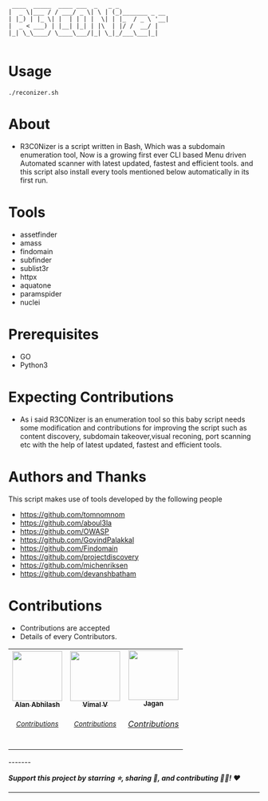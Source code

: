 ```
 ____  _____  ____ ___  _   _ _
|  _ \|___ / / ___/ _ \| \ | (_)_______ _ __
| |_) | |_ \| |  | | | |  \| | |_  / _ \ '__|
|  _ < ___) | |__| |_| | |\  | |/ /  __/ |
|_| \_\____/ \____\___/|_| \_|_/___\___|_|
                                                 
```

# Usage

`./reconizer.sh`

# About

* R3C0Nizer is a script written in Bash, Which was a subdomain enumeration tool, Now is a growing first ever CLI based Menu driven Automated scanner with latest updated, fastest and efficient tools.
  and this script also install every tools mentioned below automatically in its first run.

# Tools

- assetfinder
- amass
- findomain
- subfinder
- sublist3r
- httpx
- aquatone
- paramspider
- nuclei

# Prerequisites

- GO
- Python3

# Expecting Contributions

* As i said R3C0Nizer is an enumeration tool so this baby script needs some modification and contributions for improving the script such as content discovery, subdomain takeover,visual reconing, port scanning etc with the help of latest updated, fastest and efficient tools. 
      
# Authors and Thanks

This script makes use of tools developed by the following people
- https://github.com/tomnomnom
- https://github.com/aboul3la
- https://github.com/OWASP
- https://github.com/GovindPalakkal
- https://github.com/Findomain
- https://github.com/projectdiscovery
- https://github.com/michenriksen
- https://github.com/devanshbatham

# Contributions

* Contributions are accepted 
* Details of every Contributors.

<table>
  <tr>
    <td align="center"><a href="https://github.com/blackmarketer"><img src="https://avatars.githubusercontent.com/blackmarketer?s=100" width="100px;" alt=""/><br /><sub><b>Alan Abhilash</b></sub></a><br /><h6><small><a href="https://github.com/Anon-Artist/R3C0Nizer/pull/1" title="Tutorials">Contributions</small></h6></a></td>
   <td align="center"><a href="https://github.com/E-R-R-O-R-404"><img src="https://avatars.githubusercontent.com/E-R-R-O-R-404?s=100" width="100px;" alt=""/><br /><sub><b>Vimal V</b></sub></a><br /><h6><small><a href="https://github.com/Anon-Artist/R3C0Nizer/pull/2" title="Tutorials">Contributions</small></h6></a></td>
   <td align="center"><a href="https://github.com/Conscript-Security"><img src="https://avatars.githubusercontent.com/Conscript-Security?s=100" width="100px;" alt=""/><br /><sub><b>Jagan</b></sub></a><br /><h6><a href="https://github.com/Anon-Artist/R3C0Nizer/pull/4">Contributions</h6></a></td>
</table>
-------

***Support this project by starring ⭐, sharing 📲, and contributing 👩‍💻! :heart:***

-------
